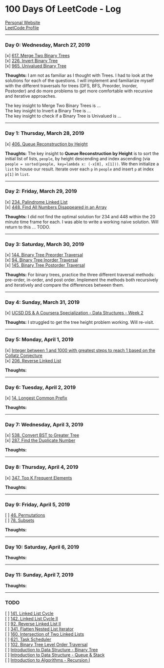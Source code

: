 # 100 Days Of LeetCode - Log

[Personal Website](https://anthonyrchao.github.io)\
[LeetCode Profile](https://leetcode.com/anthonychao/)

---
### Day 0: Wednesday, March 27, 2019

[x] [617. Merge Two Binary Trees](https://leetcode.com/problems/merge-two-binary-trees/)\
[x] [226. Invert Binary Tree](https://leetcode.com/problems/invert-binary-tree/)\
[x] [965. Univalued Binary Tree](https://leetcode.com/problems/univalued-binary-tree/)

**Thoughts:** I am not as familiar as I thought with Trees. I had to look at the solutions for each of the questions. I will implement and familiarize myself with the different traversals for trees (DFS, BFS, Preorder, Inorder, Postorder) and do more problems to get more comfortable with recursive and iterative approaches.

The key insight to Merge Two Binary Trees is ...\
The key insight to Invert a Binary Tree is ...\
The key insight to check if a Binary Tree is Univalued is ...

---
### Day 1: Thursday, March 28, 2019

[x] [406. Queue Reconstruction by Height](https://leetcode.com/problems/queue-reconstruction-by-height/)

**Thoughts:** The key insight to **Queue Reconstruction by Height** is to sort the initial list of lists, `people`, by height descending and index ascending (via `people = sorted(people, key=lambda x: (-x[0], x[1]))`. We then initialize a `list` to house our result. Iterate over each `p` in `people` and insert `p` at index `p[1]` in `list`.

---
### Day 2: Friday, March 29, 2019

[x] [234. Palindrome Linked List](https://leetcode.com/problems/palindrome-linked-list/)\
[x] [448. Find All Numbers Disappeared in an Array](https://leetcode.com/problems/find-all-numbers-disappeared-in-an-array/)

**Thoughts:** I did not find the optimal solution for 234 and 448 within the 20 minute time frame for each. I was able to write a working naive solution. Will return to this ... TODO.

---
### Day 3: Saturday, March 30, 2019

[x] [144. Binary Tree Preorder Traversal](https://leetcode.com/problems/binary-tree-preorder-traversal/)\
[x] [94. Binary Tree Inorder Traversal](https://leetcode.com/problems/binary-tree-inorder-traversal/)\
[x] [145. Binary Tree Postorder Traversal](https://leetcode.com/problems/binary-tree-postorder-traversal/)

**Thoughts:** For binary trees, practice the three different traversal methods: pre-order, in-order, and post order. Implement the methods both recursively and iteratively and compare the differences between them.

---
### Day 4: Sunday, March 31, 2019

[x] [UCSD DS & A Coursera Specialization - Data Structures - Week 2](https://www.coursera.org/specializations/data-structures-algorithms)

**Thoughts:** I struggled to get the tree height problem working. Will re-visit.

---
### Day 5: Monday, April 1, 2019

[x] [Integer between 1 and 1000 with greatest steps to reach 1 based on the Collatz Conjecture](https://repl.it/@AnthonyChao/maxcollatz)\
[x] [206. Reverse Linked List](https://leetcode.com/problems/reverse-linked-list/)

**Thoughts:**

---
### Day 6: Tuesday, April 2, 2019

[x] [14. Longest Common Prefix](https://leetcode.com/problems/longest-common-prefix/)

**Thoughts:**

---
### Day 7: Wednesday, April 3, 2019

[x] [538. Convert BST to Greater Tree](https://leetcode.com/problems/convert-bst-to-greater-tree/)\
[x] [287. Find the Duplicate Number](https://leetcode.com/problems/find-the-duplicate-number/)

**Thoughts:**

---
### Day 8: Thursday, April 4, 2019

[x] [347. Top K Frequent Elements](https://leetcode.com/problems/top-k-frequent-elements/)

**Thoughts:**

---
### Day 9: Friday, April 5, 2019
[ ] [46. Permutations](https://leetcode.com/problems/permutations/)\
[ ] [78. Subsets](https://leetcode.com/problems/subsets/)

**Thoughts:**

---
### Day 10: Saturday, April 6, 2019

**Thoughts:**

---
### Day 11: Sunday, April 7, 2019

**Thoughts:**

---
### TODO

[ ] [141. Linked List Cycle](https://leetcode.com/problems/linked-list-cycle/)\
[ ] [142. Linked List Cycle II](https://leetcode.com/problems/linked-list-cycle-ii/)\
[ ] [92. Reverse Linked List II](https://leetcode.com/problems/reverse-linked-list-ii/)\
[ ] [341. Flatten Nested List Iterator](https://leetcode.com/problems/flatten-nested-list-iterator/)\
[ ] [160. Intersection of Two Linked Lists](https://leetcode.com/problems/intersection-of-two-linked-lists/)\
[ ] [621. Task Scheduler](https://leetcode.com/problems/task-scheduler/)\
[ ] [102. Binary Tree Level Order Traversal](https://leetcode.com/problems/binary-tree-level-order-traversal/)\
[ ] [Introduction to Data Structure - Binary Tree](https://leetcode.com/explore/learn/card/data-structure-tree/)\
[ ] [Introduction to Data Structure - Queue & Stack](https://leetcode.com/explore/learn/card/queue-stack/)\
[ ] [Introduction to Algorithms - Recursion I](https://leetcode.com/explore/learn/card/recursion-i/)
